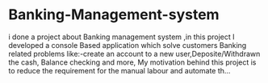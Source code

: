 # Banking-Management-system
i done a project about Banking management system ,in this project I developed a console Based application which solve customers Banking related problems like:-create an account to a new user,Deposite/Withdrawn the cash, Balance checking and more, My motivation behind this project is to reduce the requirement for the manual labour and automate th…
